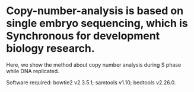 # Copy-number-analysis is based on single embryo sequencing, which is Synchronous for development biology research. 


Here, we show the method about copy number analysis during S phase while DNA replicated. 

Software required: bowtie2 v2.3.5.1; samtools v1.10; bedtools v2.26.0.






